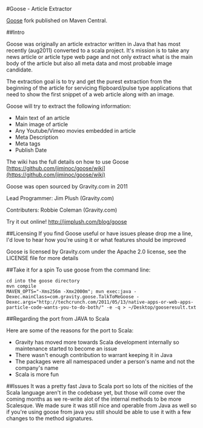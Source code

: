 #Goose - Article Extractor

[Goose](https://github.com/GravityLabs/goose) fork published on Maven Central.

##Intro

Goose was originally an article extractor written in Java that has most recently (aug2011) converted to a scala project. It's mission is to take any news article or article type web page and not only extract what is the main body of the article but also all meta data and most probable image candidate.

The extraction goal is to try and get the purest extraction from the beginning of the article for servicing flipboard/pulse type applications that need to show the first snippet of a web article along with an image.

Goose will try to extract the following information:

 - Main text of an article
 - Main image of article
 - Any Youtube/Vimeo movies embedded in article
 - Meta Description
 - Meta tags
 - Publish Date


The wiki has the full details on how to use Goose [https://github.com/jiminoc/goose/wiki](https://github.com/jiminoc/goose/wiki)

Goose was open sourced by Gravity.com in 2011

Lead Programmer: Jim Plush (Gravity.com)

Contributers: Robbie Coleman (Gravity.com)


Try it out online!
http://jimplush.com/blog/goose


##Licensing
If you find Goose useful or have issues please drop me a line, I'd love to hear how you're using it or what features should be improved

Goose is licensed by Gravity.com under the Apache 2.0 license, see the LICENSE file for more details

##Take it for a spin
To use goose from the command line:

    cd into the goose directory
    mvn compile
    MAVEN_OPTS="-Xms256m -Xmx2000m"; mvn exec:java -Dexec.mainClass=com.gravity.goose.TalkToMeGoose -Dexec.args="http://techcrunch.com/2011/05/13/native-apps-or-web-apps-particle-code-wants-you-to-do-both/" -e -q > ~/Desktop/gooseresult.txt


##Regarding the port from JAVA to Scala

Here are some of the reasons for the port to Scala:

 - Gravity has moved more towards Scala development internally so maintenance started to become an issue
 - There wasn't enough contribution to warrant keeping it in Java
 - The packages were all namespaced under a person's name and not the company's name
 - Scala is more fun


##Issues
It was a pretty fast Java to Scala port so lots of the nicities of the Scala language aren't in the codebase yet, but those will come over the coming months as we re-write alot of the internal methods to be more Scalesque.
We made sure it was still nice and operable from Java as well so if you're using goose from java you still should be able to use it with a few changes to the method signatures.